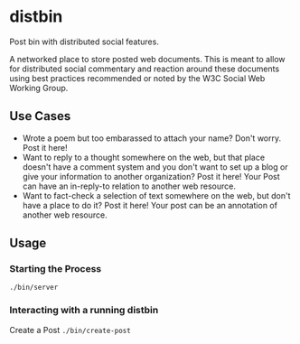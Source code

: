 # distbin

Post bin with distributed social features.

A networked place to store posted web documents. This is meant to allow for distributed social commentary and reaction around these documents using best practices recommended or noted by the W3C Social Web Working Group.

## Use Cases

* Wrote a poem but too embarassed to attach your name? Don't worry. Post it here!
* Want to reply to a thought somewhere on the web, but that place doesn't have a comment system and you don't want to set up a blog or give your information to another organization? Post it here! Your Post can have an in-reply-to relation to another web resource.
* Want to fact-check a selection of text somewhere on the web, but don't have a place to do it? Post it here! Your post can be an annotation of another web resource.

## Usage

### Starting the Process

`./bin/server`

### Interacting with a running distbin

Create a Post `./bin/create-post`
